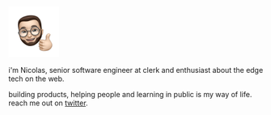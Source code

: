 
<p align="left">
   <img src="https://raw.githubusercontent.com/NicolasLopes7/NicolasLopes7/master/ffa2489a-82ad-48a1-aa34-fb0ae44453dc.webp" alt="Whats-App-Image-2020-07-15-at-21-42-06-  2-2" border="0" width="100">
</p>

i'm Nicolas, senior software engineer at clerk and enthusiast about the edge tech on the web.

building products, helping people and learning in public is my way of life. reach me out on [twitter](https://twitter.com/nicolaslopess__).
